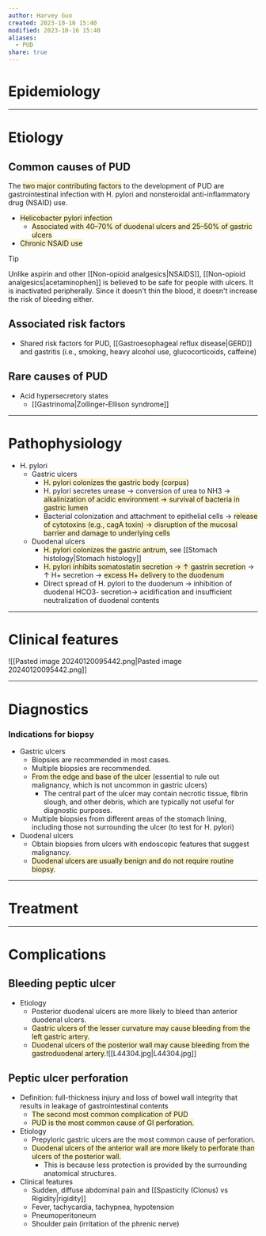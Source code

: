 ```yaml
---
author: Harvey Guo
created: 2023-10-16 15:40
modified: 2023-10-16 15:40
aliases:
  - PUD
share: true
---
```

# Epidemiology


---
# Etiology
## Common causes of PUD
The <span style="background:rgba(240, 200, 0, 0.2)">two major contributing factors</span> to the development of PUD are gastrointestinal infection with H. pylori and nonsteroidal anti-inflammatory drug (NSAID) use.
- <span style="background:rgba(240, 200, 0, 0.2)">Helicobacter pylori infection</span>
	- <span style="background:rgba(240, 200, 0, 0.2)">Associated with 40–70% of duodenal ulcers and 25–50% of gastric ulcers</span>
- <span style="background:rgba(240, 200, 0, 0.2)">Chronic NSAID use</span>
>[!tip] 
>Unlike aspirin and other [[Non-opioid analgesics|NSAIDS]], [[Non-opioid analgesics|acetaminophen]] is believed to be safe for people with ulcers. It is inactivated peripherally. Since it doesn't thin the blood, it doesn't increase the risk of bleeding either.
## Associated risk factors
- Shared risk factors for PUD, [[Gastroesophageal reflux disease|GERD]] and gastritis (i.e., smoking, heavy alcohol use, glucocorticoids, caffeine)
## Rare causes of PUD
- Acid hypersecretory states
	- [[Gastrinoma|Zollinger-Ellison syndrome]]

---
# Pathophysiology
- H. pylori
	- Gastric ulcers
		- <span style="background:rgba(240, 200, 0, 0.2)">H. pylori colonizes the gastric body (corpus)</span>
		- H. pylori secretes urease → conversion of urea to NH3 → <span style="background:rgba(240, 200, 0, 0.2)">alkalinization of acidic environment → survival of bacteria in gastric lumen</span>
		- Bacterial colonization and attachment to epithelial cells → <span style="background:rgba(240, 200, 0, 0.2)">release of cytotoxins (e.g., cagA toxin) → disruption of the mucosal barrier and damage to underlying cells</span>
	- Duodenal ulcers
		- <span style="background:rgba(240, 200, 0, 0.2)">H. pylori colonizes the gastric antrum</span>, see [[Stomach histology|Stomach histology]]
		- <span style="background:rgba(240, 200, 0, 0.2)">H. pylori inhibits somatostatin secretion → ↑ gastrin secretion</span> → ↑ H+ secretion → <span style="background:rgba(240, 200, 0, 0.2)">excess H+ delivery to the duodenum</span> 
		- Direct spread of H. pylori to the duodenum → inhibition of duodenal HCO3- secretion→ acidification and insufficient neutralization of duodenal contents

---
# Clinical features
![[Pasted image 20240120095442.png|Pasted image 20240120095442.png]]

---
# Diagnostics
### Indications for biopsy
- Gastric ulcers
	- Biopsies are recommended in most cases. 
	- Multiple biopsies are recommended.
	- <span style="background:rgba(240, 200, 0, 0.2)">From the edge and base of the ulcer</span> (essential to rule out malignancy, which is not uncommon in gastric ulcers)
		- The central part of the ulcer may contain necrotic tissue, fibrin slough, and other debris, which are typically not useful for diagnostic purposes.
	- Multiple biopsies from different areas of the stomach lining, including those not surrounding the ulcer (to test for H. pylori)
- Duodenal ulcers
	- Obtain biopsies from ulcers with endoscopic features that suggest malignancy.
	- <span style="background:rgba(240, 200, 0, 0.2)">Duodenal ulcers are usually benign and do not require routine biopsy.</span>

---
# Treatment


---
# Complications
## Bleeding peptic ulcer
- Etiology
	- Posterior duodenal ulcers are more likely to bleed than anterior duodenal ulcers.
	- <span style="background:rgba(240, 200, 0, 0.2)">Gastric ulcers of the lesser curvature may cause bleeding from the left gastric artery.</span>
	- <span style="background:rgba(240, 200, 0, 0.2)">Duodenal ulcers of the posterior wall may cause bleeding from the gastroduodenal artery.</span>![[L44304.jpg|L44304.jpg]]
## Peptic ulcer perforation
- Definition: full-thickness injury and loss of bowel wall integrity that results in leakage of gastrointestinal contents
	- <span style="background:rgba(240, 200, 0, 0.2)">The second most common complication of PUD</span>
	- <span style="background:rgba(240, 200, 0, 0.2)">PUD is the most common cause of GI perforation.</span>
- Etiology
	- Prepyloric gastric ulcers are the most common cause of perforation.
	- <span style="background:rgba(240, 200, 0, 0.2)">Duodenal ulcers of the anterior wall are more likely to perforate than ulcers of the posterior wall. </span>
		- This is because less protection is provided by the surrounding anatomical structures.
- Clinical features
	- Sudden, diffuse abdominal pain and [[Spasticity (Clonus) vs Rigidity|rigidity]]
	- Fever, tachycardia, tachypnea, hypotension 
	- Pneumoperitoneum
	- Shoulder pain (irritation of the phrenic nerve)